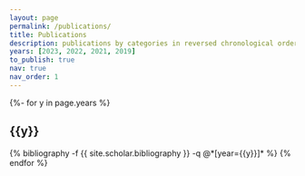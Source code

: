 ```yaml
---
layout: page
permalink: /publications/
title: Publications
description: publications by categories in reversed chronological order.
years: [2023, 2022, 2021, 2019]
to_publish: true
nav: true
nav_order: 1
---
```

<!-- _pages/publications.md -->
<div class="publications">

{%- for y in page.years %}
  <h2 class="year">{{y}}</h2>
  {% bibliography -f {{ site.scholar.bibliography }} -q @*[year={{y}}]* %}
{% endfor %}

</div>
